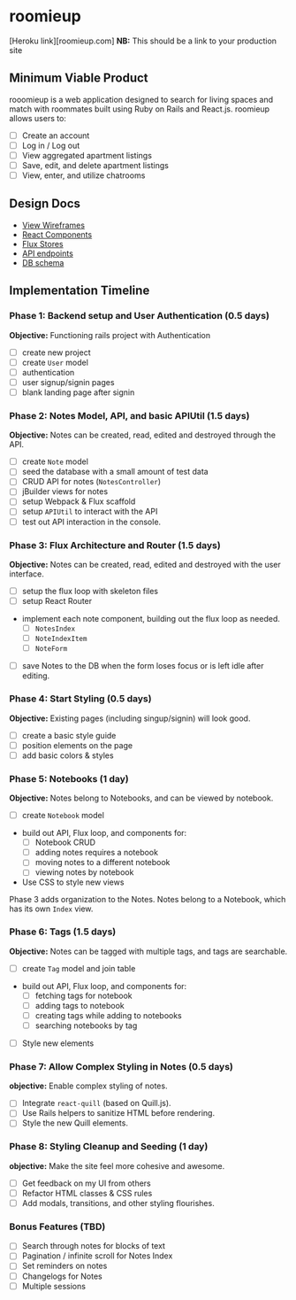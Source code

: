 # roomieup

[Heroku link][roomieup.com] **NB:** This should be a link to your production site

## Minimum Viable Product

rooomieup is a web application designed to search for living spaces and match
with roommates built using Ruby on Rails and React.js. roomieup allows users to:

<!-- This is a Markdown checklist. Use it to keep track of your
progress. Put an x between the brackets for a checkmark: [x] -->

- [ ] Create an account
- [ ] Log in / Log out
- [ ] View aggregated apartment listings
- [ ] Save, edit, and delete apartment listings
- [ ] View, enter, and utilize chatrooms

## Design Docs
* [View Wireframes][views]
* [React Components][components]
* [Flux Stores][stores]
* [API endpoints][api-endpoints]
* [DB schema][schema]

[views]: ./docs/views.md
[components]: ./docs/components.md
[stores]: ./docs/stores.md
[api-endpoints]: ./docs/api-endpoints.md
[schema]: ./docs/schema.md

## Implementation Timeline

### Phase 1: Backend setup and User Authentication (0.5 days)

**Objective:** Functioning rails project with Authentication

- [ ] create new project
- [ ] create `User` model
- [ ] authentication
- [ ] user signup/signin pages
- [ ] blank landing page after signin

### Phase 2: Notes Model, API, and basic APIUtil (1.5 days)

**Objective:** Notes can be created, read, edited and destroyed through
the API.

- [ ] create `Note` model
- [ ] seed the database with a small amount of test data
- [ ] CRUD API for notes (`NotesController`)
- [ ] jBuilder views for notes
- [ ] setup Webpack & Flux scaffold
- [ ] setup `APIUtil` to interact with the API
- [ ] test out API interaction in the console.

### Phase 3: Flux Architecture and Router (1.5 days)

**Objective:** Notes can be created, read, edited and destroyed with the
user interface.

- [ ] setup the flux loop with skeleton files
- [ ] setup React Router
- implement each note component, building out the flux loop as needed.
  - [ ] `NotesIndex`
  - [ ] `NoteIndexItem`
  - [ ] `NoteForm`
- [ ] save Notes to the DB when the form loses focus or is left idle
  after editing.

### Phase 4: Start Styling (0.5 days)

**Objective:** Existing pages (including singup/signin) will look good.

- [ ] create a basic style guide
- [ ] position elements on the page
- [ ] add basic colors & styles

### Phase 5: Notebooks (1 day)

**Objective:** Notes belong to Notebooks, and can be viewed by notebook.

- [ ] create `Notebook` model
- build out API, Flux loop, and components for:
  - [ ] Notebook CRUD
  - [ ] adding notes requires a notebook
  - [ ] moving notes to a different notebook
  - [ ] viewing notes by notebook
- Use CSS to style new views

Phase 3 adds organization to the Notes. Notes belong to a Notebook,
which has its own `Index` view.

### Phase 6: Tags (1.5 days)

**Objective:** Notes can be tagged with multiple tags, and tags are searchable.

- [ ] create `Tag` model and join table
- build out API, Flux loop, and components for:
  - [ ] fetching tags for notebook
  - [ ] adding tags to notebook
  - [ ] creating tags while adding to notebooks
  - [ ] searching notebooks by tag
- [ ] Style new elements

### Phase 7: Allow Complex Styling in Notes (0.5 days)

**objective:** Enable complex styling of notes.

- [ ] Integrate `react-quill` (based on Quill.js).
- [ ] Use Rails helpers to sanitize HTML before rendering.
- [ ] Style the new Quill elements.

### Phase 8: Styling Cleanup and Seeding (1 day)

**objective:** Make the site feel more cohesive and awesome.

- [ ] Get feedback on my UI from others
- [ ] Refactor HTML classes & CSS rules
- [ ] Add modals, transitions, and other styling flourishes.

### Bonus Features (TBD)
- [ ] Search through notes for blocks of text
- [ ] Pagination / infinite scroll for Notes Index
- [ ] Set reminders on notes
- [ ] Changelogs for Notes
- [ ] Multiple sessions

[phase-one]: ./docs/phases/phase1.md
[phase-two]: ./docs/phases/phase2.md
[phase-three]: ./docs/phases/phase3.md
[phase-four]: ./docs/phases/phase4.md
[phase-five]: ./docs/phases/phase5.md
